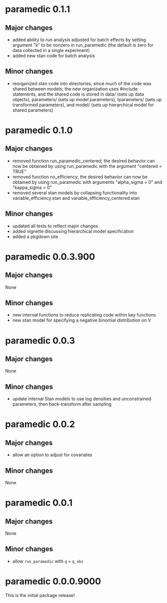 # paramedic 0.1.1

## Major changes

* added ability to run analysis adjusted for batch effects by setting argument "k" to be nonzero in run_paramedic (the default is zero for data collected in a single experiment)
* added new stan code for batch analysis

## Minor changes

* reorganized stan code into directories, since much of the code was shared between models; the new organization uses #include statements, and the shared code is stored in data/ (sets up data objects), parameters/ (sets up model parameters), tparameters/ (sets up transformed parameters), and model/ (sets up hierarchical model for shared parameters)

# paramedic 0.1.0

## Major changes

* removed function run_paramedic_centered; the desired behavior can now be obtained by using run_paramedic with the argument "centered = TRUE"
* removed function no_efficiency; the desired behavior can now be obtained by using run_paramedic with arguments "alpha_sigma = 0" and "kappa_sigma = 0"
* removed several stan models by collapsing functionality into variable_efficiency.stan and variable_efficiency_centered.stan

## Minor changes

* updated all tests to reflect major changes
* added vignette discussing hierarchical model specification
* added a pkgdown site

# paramedic 0.0.3.900

## Major changes

None

## Minor changes

* new internal functions to reduce replicating code within key functions
* new stan model for specifying a negative binomial distribution on V

# paramedic 0.0.3

## Major changes

None

## Minor changes

* update internal Stan models to use log densities and unconstrained parameters, then back-transform after sampling

# paramedic 0.0.2

## Major changes

* allow an option to adjust for covariates

## Minor changes

None

# paramedic 0.0.1

## Major changes

None

## Minor changes

* allow `run_paramedic` with `q` = `q_obs`

# paramedic 0.0.0.9000

This is the initial package release!
